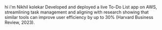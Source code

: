 hi i'm Nikhil kolekar 
Developed and deployed a live To-Do List app on AWS, streamlining task management and aligning with research showing that similar tools can improve user efficiency by up to 30% (Harvard Business Review, 2023).
